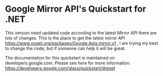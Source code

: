 Google Mirror API's Quickstart for .NET
========================

This version need updated code according to the latest Mirror API there are lots of changes. 
This is the place to get the latest mirror API https://www.nuget.org/packages/Google.Apis.mirror.v1 , 
I am trying my best to change the code, but if someone can help it will be great.

The documentation for this quickstart is maintained on developers.google.com.
Please see here for more information:
https://developers.google.com/glass/quickstart/dotnet
